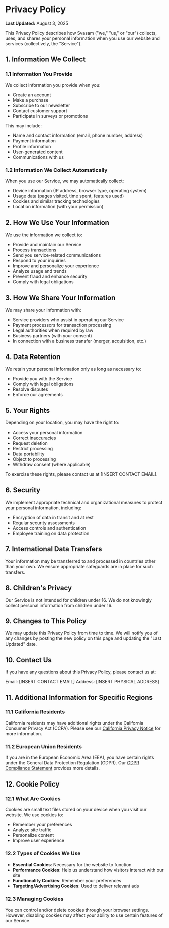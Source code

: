# Privacy Policy

**Last Updated:** August 3, 2025

This Privacy Policy describes how Svasam ("we," "us," or "our") collects, uses, and shares your personal information when you use our website and services (collectively, the "Service").

## 1. Information We Collect

### 1.1 Information You Provide

We collect information you provide when you:
- Create an account
- Make a purchase
- Subscribe to our newsletter
- Contact customer support
- Participate in surveys or promotions

This may include:
- Name and contact information (email, phone number, address)
- Payment information
- Profile information
- User-generated content
- Communications with us

### 1.2 Information We Collect Automatically

When you use our Service, we may automatically collect:
- Device information (IP address, browser type, operating system)
- Usage data (pages visited, time spent, features used)
- Cookies and similar tracking technologies
- Location information (with your permission)

## 2. How We Use Your Information

We use the information we collect to:
- Provide and maintain our Service
- Process transactions
- Send you service-related communications
- Respond to your inquiries
- Improve and personalize your experience
- Analyze usage and trends
- Prevent fraud and enhance security
- Comply with legal obligations

## 3. How We Share Your Information

We may share your information with:
- Service providers who assist in operating our Service
- Payment processors for transaction processing
- Legal authorities when required by law
- Business partners (with your consent)
- In connection with a business transfer (merger, acquisition, etc.)

## 4. Data Retention

We retain your personal information only as long as necessary to:
- Provide you with the Service
- Comply with legal obligations
- Resolve disputes
- Enforce our agreements

## 5. Your Rights

Depending on your location, you may have the right to:
- Access your personal information
- Correct inaccuracies
- Request deletion
- Restrict processing
- Data portability
- Object to processing
- Withdraw consent (where applicable)

To exercise these rights, please contact us at [INSERT CONTACT EMAIL].

## 6. Security

We implement appropriate technical and organizational measures to protect your personal information, including:
- Encryption of data in transit and at rest
- Regular security assessments
- Access controls and authentication
- Employee training on data protection

## 7. International Data Transfers

Your information may be transferred to and processed in countries other than your own. We ensure appropriate safeguards are in place for such transfers.

## 8. Children's Privacy

Our Service is not intended for children under 16. We do not knowingly collect personal information from children under 16.

## 9. Changes to This Policy

We may update this Privacy Policy from time to time. We will notify you of any changes by posting the new policy on this page and updating the "Last Updated" date.

## 10. Contact Us

If you have any questions about this Privacy Policy, please contact us at:

Email: [INSERT CONTACT EMAIL]
Address: [INSERT PHYSICAL ADDRESS]

## 11. Additional Information for Specific Regions

### 11.1 California Residents

California residents may have additional rights under the California Consumer Privacy Act (CCPA). Please see our [California Privacy Notice](#) for more information.

### 11.2 European Union Residents

If you are in the European Economic Area (EEA), you have certain rights under the General Data Protection Regulation (GDPR). Our [GDPR Compliance Statement](#) provides more details.

## 12. Cookie Policy

### 12.1 What Are Cookies

Cookies are small text files stored on your device when you visit our website. We use cookies to:
- Remember your preferences
- Analyze site traffic
- Personalize content
- Improve user experience

### 12.2 Types of Cookies We Use

- **Essential Cookies**: Necessary for the website to function
- **Performance Cookies**: Help us understand how visitors interact with our site
- **Functionality Cookies**: Remember your preferences
- **Targeting/Advertising Cookies**: Used to deliver relevant ads

### 12.3 Managing Cookies

You can control and/or delete cookies through your browser settings. However, disabling cookies may affect your ability to use certain features of our Service.
